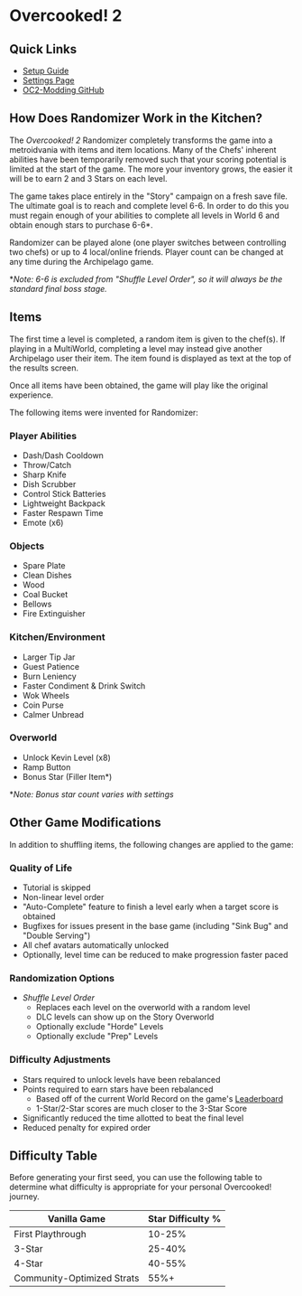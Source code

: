 # Overcooked! 2

## Quick Links
- [Setup Guide](../../../../tutorial/Overcooked!%202/setup/en)
- [Settings Page](../../../../games/Overcooked!%202/player-settings)
- [OC2-Modding GitHub](https://github.com/toasterparty/oc2-modding)

## How Does Randomizer Work in the Kitchen?

The *Overcooked! 2* Randomizer completely transforms the game into a metroidvania with items and item locations. Many of the Chefs' inherent abilities have been temporarily removed such that your scoring potential is limited at the start of the game. The more your inventory grows, the easier it will be to earn 2 and 3 Stars on each level.

The game takes place entirely in the "Story" campaign on a fresh save file. The ultimate goal is to reach and complete level 6-6. In order to do this you must regain enough of your abilities to complete all levels in World 6 and obtain enough stars to purchase 6-6*.

Randomizer can be played alone (one player switches between controlling two chefs) or up to 4 local/online friends. Player count can be changed at any time during the Archipelago game.

**Note: 6-6 is excluded from "Shuffle Level Order", so it will always be the standard final boss stage.*

## Items

The first time a level is completed, a random item is given to the chef(s). If playing in a MultiWorld, completing a level may instead give another Archipelago user their item. The item found is displayed as text at the top of the results screen.

Once all items have been obtained, the game will play like the original experience.

The following items were invented for Randomizer:

### Player Abilities
- Dash/Dash Cooldown
- Throw/Catch
- Sharp Knife
- Dish Scrubber 
- Control Stick Batteries
- Lightweight Backpack
- Faster Respawn Time
- Emote (x6)

### Objects
- Spare Plate
- Clean Dishes
- Wood
- Coal Bucket
- Bellows
- Fire Extinguisher

### Kitchen/Environment
- Larger Tip Jar
- Guest Patience
- Burn Leniency
- Faster Condiment & Drink Switch
- Wok Wheels
- Coin Purse
- Calmer Unbread

### Overworld
- Unlock Kevin Level (x8)
- Ramp Button
- Bonus Star (Filler Item*)

**Note: Bonus star count varies with settings*

## Other Game Modifications

In addition to shuffling items, the following changes are applied to the game:

### Quality of Life
- Tutorial is skipped
- Non-linear level order
- "Auto-Complete" feature to finish a level early when a target score is obtained
- Bugfixes for issues present in the base game (including "Sink Bug" and "Double Serving")
- All chef avatars automatically unlocked
- Optionally, level time can be reduced to make progression faster paced

### Randomization Options

- *Shuffle Level Order*
    - Replaces each level on the overworld with a random level
    - DLC levels can show up on the Story Overworld
    - Optionally exclude "Horde" Levels
    - Optionally exclude "Prep" Levels

### Difficulty Adjustments
- Stars required to unlock levels have been rebalanced
- Points required to earn stars have been rebalanced
    - Based off of the current World Record on the game's [Leaderboard](https://overcooked.greeny.dev)
    - 1-Star/2-Star scores are much closer to the 3-Star Score
- Significantly reduced the time allotted to beat the final level
- Reduced penalty for expired order

## Difficulty Table

Before generating your first seed, you can use the following table to determine what difficulty is appropriate for your personal Overcooked! journey.

| Vanilla Game | Star Difficulty % |
| ----------- | ----------- |
| First Playthrough | 10-25% |
| 3-Star | 25-40% |
| 4-Star | 40-55% |
| Community-Optimized Strats | 55%+ |
